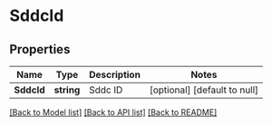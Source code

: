 # SddcId

## Properties
Name | Type | Description | Notes
------------ | ------------- | ------------- | -------------
**SddcId** | **string** | Sddc ID | [optional] [default to null]

[[Back to Model list]](../README.md#documentation-for-models) [[Back to API list]](../README.md#documentation-for-api-endpoints) [[Back to README]](../README.md)

